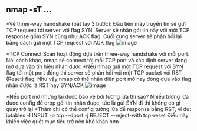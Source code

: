 nmap -sT ...
------------
*Về three-way handshake (bắt tay 3 bước):
  Đầu tiên máy truyền tin sẽ gửi TCP request tới server với flag SYN. Server sẽ nhận gói tin này với một TCP response gồm SYN cũng như ACK flag. Cuối cùng server sẽ    phản hồi lại bằng cách gửi một TCP request với ACK flag
  ![image](https://github.com/Myozz/nmap/assets/94811005/9d995125-143f-42a8-b2bc-9e8693bcaace)


*TCP Connect Scan hoạt động dựa trên three-way handshake với mỗi port. Nói cách khác, nmap sẽ connect tới mỗi TCP port và xác định server đang mở dựa vào tín hiệu nhận được
*Nếu nmap gửi một TCP request với SYN flag tới một port đóng thì server sẽ phản hồi với một TCP packet với RST (Reset) flag. Như vậy nmap có thể nhận diện port mở hay đóng dựa vào flag nhận được là RST hay SYN/ACK
  ![image](https://github.com/Myozz/nmap/assets/94811005/15de4cd9-abb9-4be9-8529-e49102ff5238)

*Nếu port mở nhưng lại được bảo vệ bởi tường lửa thì sao? Nhiều tường lửa được config để drop gói tin nhận được, tức là gửi SYN đi thì không có gì quay trở lại
*Thâm chí có thể config tưởng lửa để response bằng RST, ví dụ:
  iptables -I INPUT -p tcp --dport <port> -j REJECT --reject-with tcp-reset
Điều này khiến việc quét mục tiêu trở nên khó khăn hơn

